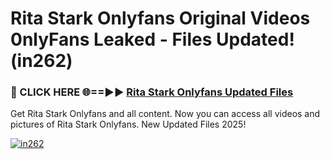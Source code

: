 # Rita Stark Onlyfans Original Videos 0nlyFans Leaked - Files Updated! (in262)

<h3>🔴 CLICK HERE 🌐==►► <a href="https://tinyurl.com/ehrbuxhb" rel="nofollow">Rita Stark Onlyfans Updated Files</a></h3>

Get Rita Stark Onlyfans and all content. Now you can access all videos and pictures of Rita Stark Onlyfans. New Updated Files 2025!

[![in262](https://i.imgur.com/lVYEuWS.gif)](https://tinyurl.com/ehrbuxhb)
